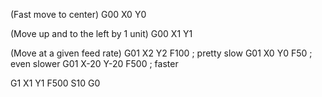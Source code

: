 (Fast move to center)
G00 X0 Y0

(Move up and to the left by 1 unit)
G00 X1 Y1

(Move at a given feed rate)
G01 X2 Y2 F100 ; pretty slow
G01 X0 Y0 F50 ; even slower
G01 X-20 Y-20 F500 ; faster

G1 X1 Y1 F500 S10
G0



